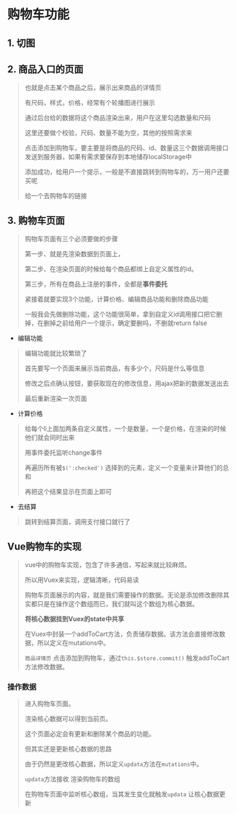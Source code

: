 # 购物车功能

## 1. 切图

## 2. 商品入口的页面

>  也就是点击某个商品之后，展示出来商品的详情页
>
>  有尺码，样式，价格，经常有个轮播图进行展示
>
>  通过后台给的数据将这个商品渲染出来，用户在这里勾选数量和尺码
>
>  这里还要做个校验，尺码、数量不能为空，其他的按照需求来
>
>  点击添加到购物车，要主要是将商品的尺码、id、数量这三个数据调用接口发送到服务器，如果有需求要保存到本地储存localStorage中
>
>  添加成功，给用户一个提示，一般是不直接跳转到购物车的，万一用户还要买呢
>
>  给一个去购物车的链接

## 3. 购物车页面

> 购物车页面有三个必须要做的步骤
>
>  第一步、就是先渲染数据到页面上，
>
> 第二步、在渲染页面的时候给每个商品都绑上自定义属性的id。
>
> 第三步，所有在商品上注册的事件，全都是**事件委托**
>
> 紧接着就要实现3个功能，计算价格、编辑商品功能和删除商品功能
>
> 一般我会先做删除功能，这个功能很简单，拿到自定义id调用接口把它删掉，在删掉之前给用户一个提示，确定要删吗，不删就return false

- 编辑功能

> 编辑功能就比较繁琐了
>
> 首先要写一个页面来展示当前商品，有多少个，尺码是什么等信息
>
> 修改之后点确认按钮，要获取现在的修改信息，用ajax把新的数据发送出去
>
> 最后重新渲染一次页面

- 计算价格

> 给每个li上面加两条自定义属性，一个是数量，一个是价格，在渲染的时候他们就会同时出来
>
> 用事件委托监听change事件
>
> 再遍历所有被`$(':checked')`  选择到的元素，定义一个变量来计算他们的总和
>
> 再把这个结果显示在页面上即可

- 去结算

> 跳转到结算页面，调用支付接口就行了

## Vue购物车的实现

> vue中的购物车实现，包含了许多通信，写起来就比较麻烦。
>
> 所以用Vuex来实现，逻辑清晰，代码易读
>
> 购物车页面展示的内容，就是我们需要操作的数据。无论是添加修改删除其实都只是在操作这个数组而已，我们就叫这个数组为核心数据。
>
> **将核心数据挂到Vuex的state中共享**
>
> 在Vuex中封装一个addToCart方法，负责储存数据。该方法会直接修改数据，所以定义在mutations中。
>
> `商品详情页` 点击添加到购物车，通过`this.$store.commit()` 触发addToCart方法修改数据。

### 操作数据

>进入购物车页面。
>
>渲染核心数据可以得到当前页。
>
>这个页面必定会有更新和删除某个商品的功能。
>
>但其实还是更新核心数据的思路
>
>由于仍然是更改核心数据，所以定义`updata`方法在`mutations`中。
>
>`updata`方法接收 渲染购物车的数组 
>
>在购物车页面中监听核心数组，当其发生变化就触发`updata` 让核心数据更新